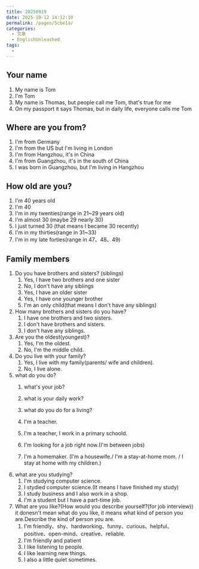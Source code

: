 ```yaml
---
title: 20250919
date: 2025-10-12 14:12:10
permalink: /pages/5cbe1a/
categories:
  - 文章
  - EnglishUnleashed
tags:
  - 
---
```

## Your name

1. My name is Tom
2. I'm Tom
3. My name is Thomas, but people call me Tom, that's true for me
4. On my passport it says Thomas, but in daily life, everyone calls me Tom

## Where are you from?
1. I'm from Germany
2. I'm from the US but I'm living in London
3. I'm from Hangzhou, it's in China
4. I'm from Guangzhou, it's in the south of China
5. I was born in Guangzhou, but I'm living in Hangzhou
## How old are you?
1. I'm 40 years old
2. I'm 40
3. I'm in my twenties(range in 21~29 years old)
4. I'm almost 30 (maybe 29 nearly 30)
5. I just turned 30 (that means I became 30 recently)
6. I'm in my thirties(range in 31~33)
7. I'm in my late forties(range in 47、48、49)
## Family members
1. Do you have brothers and sisters? (siblings)
   1. Yes, I have two brothers and one sister
   2. No, I don't have any siblings
   3. Yes, I have an older sister
   4. Yes, I have one younger brother
   5. I'm an only child(that means I don't have any siblings)
2. How many brothers and sisters do you have?
   1. I have one brothers and two sisters.
   2. I don't have brothers and sisters.
   3. I don't have any siblings.
3. Are you the oldest(youngest)?
   1. Yes, I'm the oldest.
   2. No, I'm the middle child.
4. Do you live with your family?
   1. Yes, I live with my family(parents/ wife and children).
   2. No, I live alone.
5. what do you do? 
   1. what's your job?
   2. what is your daily work?
   3. what do you do for a living?

   1. I'm a teacher.
   2. I'm a teacher, I work in a primary schoold.
   3. I'm looking for a job right now.(I'm between jobs)
   4. I'm a homemaker. (I'm a housewife./ I'm a stay-at-home mom. / I stay at home with my children.)
6. what are you studying?
   1. I'm studying computer science.
   2. I stydied computer science.(It means I have finished my study)
   3. I study business and I also work in a shop.
   4. I'm a student but I have a part-time job.
7. What are you like?(How would you describe yourself?(for job interview))
  it donesn't mean what do you like, it means what kind of person you are.Describe the kind of person you are.
   1. I'm friendly、shy、hardworking、funny、curious、helpful、positive、open-mind、creative、reliable.
   2. I'm friendly and patient
   3. I like listening to people.
   4. I like learning new things.
   5. I also a little quiet sometimes.








